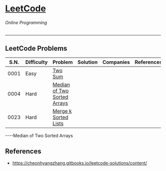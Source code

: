 # [LeetCode](https://leetcode.com/)
###### Online Programming

----

## LeetCode Problems
| S.N. | Difficulty | Problem |Solution| Companies | References |
|-----------|-----------|-----------|------------|-----------|-----------|
| 0001 | Easy | [Two Sum](https://leetcode.com/problems/two-sum) ||||
| 0004 | Hard | [Median of Two Sorted Arrays](https://leetcode.com/problems/median-of-two-sorted-arrays/) ||||
| 0023 | Hard | [Merge k Sorted Lists](https://leetcode.com/problems/merge-k-sorted-lists/) ||||

----Median of Two Sorted Arrays

## References
- https://cheonhyangzhang.gitbooks.io/leetcode-solutions/content/
